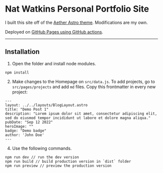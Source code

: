 
# Nat Watkins Personal Portfolio Site

I built this site off of the [Aether Astro theme](https://github.com/thatsmanmeet/Aether-astro-theme). Modifications are my own. 

Deployed on [GitHub Pages using GitHub actions](https://docs.astro.build/en/guides/deploy/github/).

---

## Installation
 
1. Open the folder and install node modules.
```
npm install
```
2. Make changes to the Homepage on `src/data.js`. To add projects, go to `src/pages/projects` and add `md` files. Copy this frontmatter in every new project:

```
---
layout: ../../layouts/BlogLayout.astro
title: "Demo Post 1"
description: "Lorem ipsum dolor sit amet, consectetur adipiscing elit, sed do eiusmod tempor incididunt ut labore et dolore magna aliqua."
pubDate: "Sep 12 2022"
heroImage: ""
badge: "Demo badge"
author: 'John Doe'
---
```

4. Use the following commands.

```
npm run dev // run the dev version 
npm run build // build production version in `dist` folder
npm run preview // preview the production version
```